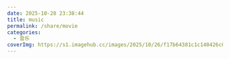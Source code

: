 ```yaml
---
date: 2025-10-28 23:38:44
title: music
permalink: /share/movie
categories:
  - 音乐
coverImg: https://s1.imagehub.cc/images/2025/10/26/f17b64381c1c140426c6acdccacb87a7.jpg
---
```

